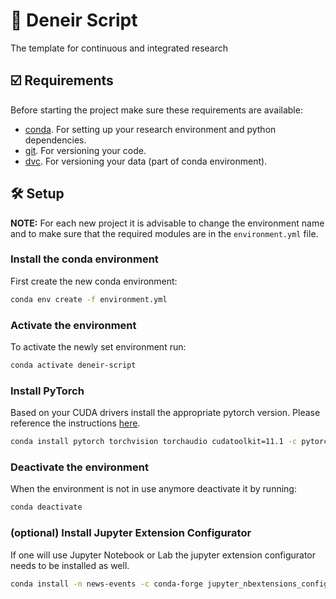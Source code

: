 # 📜 Deneir Script
The template for continuous and integrated research

## ☑️ Requirements
Before starting the project make sure these requirements are available:
- [conda][conda]. For setting up your research environment and python dependencies.
- [git][git]. For versioning your code.
- [dvc][dvc]. For versioning your data (part of conda environment).

## 🛠️ Setup

**NOTE:** For each new project it is advisable to change the environment name 
and to make sure that the required modules are in the `environment.yml` file.

### Install the conda environment

First create the new conda environment:

```bash
conda env create -f environment.yml
```

### Activate the environment

To activate the newly set environment run:

```bash
conda activate deneir-script
```

### Install PyTorch

Based on your CUDA drivers install the appropriate pytorch version. Please
reference the instructions [here][pytorch].

```bash
conda install pytorch torchvision torchaudio cudatoolkit=11.1 -c pytorch -c nvidia
```


### Deactivate the environment
When the environment is not in use anymore deactivate it by running:

```bash
conda deactivate
```

### (optional) Install Jupyter Extension Configurator

If one will use Jupyter Notebook or Lab the jupyter extension configurator
needs to be installed as well.

```bash
conda install -n news-events -c conda-forge jupyter_nbextensions_configurator
```


[git]: https://git-scm.com/
[dvc]: https://dvc.org/
[conda]: https://docs.conda.io/en/latest/
[pytorch]: https://pytorch.org/
